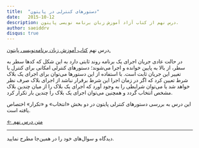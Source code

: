 ```yaml
---
title:  "دستورهای کنترلی در پایتون"
date:   2015-10-12
description: درس نهم از کتاب آزاد آموزش زبان برنامه نویسی پایتون.
author: saeiddrv
disqus: true
---
```


درس نهم [کتاب آموزش زبان برنامه‌نویسی پایتون.](https://coderz.ir/python)


در حالت عادی جریان اجرای یک برنامه روند ثابتی دارد به این شکل که کدها سطر به سطر، از بالا به پایین خوانده و اجرا می‌شوند؛ دستورهای کنترلی امکانی برای کنترل یا تغییر این جریان ثابت است. با استفاده از این دستورها می‌توان برای اجرای یک بلاک شرط تعیین کرد که اگر در زمان اجرا این شرط برقرار نباشد از اجرای بلاک صرف نظر خواهد شد یا می‌توان شرایطی را به وجود آورد که اجرای یک بلاک را از میان چندین بلاک مشخص انتخاب گردد و همچنین می‌توان اجرای یک بلاک را چندین بار تکرار کرد.

این درس به بررسی دستورهای کنترلی پایتون در دو بخش «انتخاب» و «تکرار» اختصاص یافته است.

[← متن درس نهم](https://python.coderz.ir/lessons/l09.html)

---

دیدگاه و سوال‌های خود را در همین‌جا مطرح نمایید.
